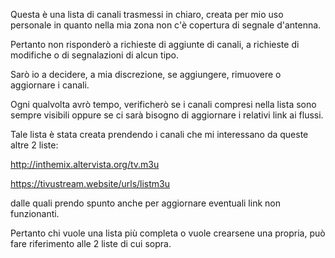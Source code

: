 Questa è una lista di canali trasmessi in chiaro, creata per mio uso personale in quanto nella mia zona non c'è copertura di segnale d'antenna.

Pertanto non risponderò a richieste di aggiunte di canali, a richieste di modifiche o di segnalazioni di alcun tipo. 

Sarò io a decidere, a mia discrezione, se aggiungere, rimuovere o aggiornare i canali.

Ogni qualvolta avrò tempo, verificherò se i canali compresi nella lista sono sempre visibili oppure se ci sarà bisogno di aggiornare i relativi link ai flussi.

Tale lista è stata creata prendendo i canali che mi interessano da queste altre 2 liste: 

http://inthemix.altervista.org/tv.m3u

https://tivustream.website/urls/listm3u

dalle quali prendo spunto anche per aggiornare eventuali link non funzionanti.

Pertanto chi vuole una lista più completa o vuole crearsene una propria, può fare riferimento alle 2 liste di cui sopra.
